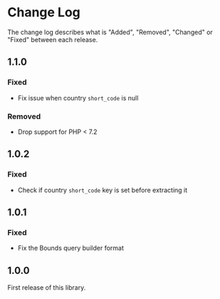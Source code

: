 # Change Log

The change log describes what is "Added", "Removed", "Changed" or "Fixed" between each release.

## 1.1.0

### Fixed

- Fix issue when country `short_code` is null

### Removed

- Drop support for PHP < 7.2

## 1.0.2

### Fixed

- Check if country `short_code` key is set before extracting it

## 1.0.1

### Fixed

- Fix the Bounds query builder format

## 1.0.0

First release of this library. 
